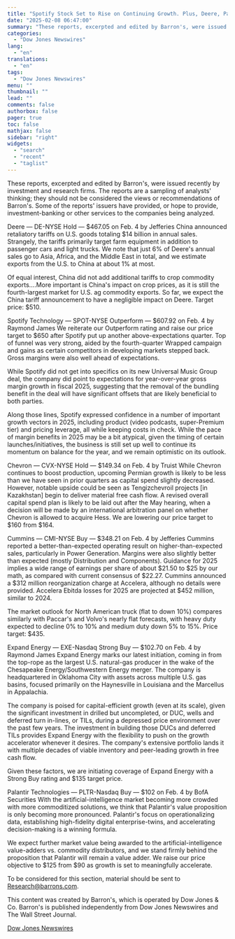 ```yaml
---
title: "Spotify Stock Set to Rise on Continuing Growth. Plus, Deere, Palantir, and More. — Barrons.com"
date: "2025-02-08 06:47:00"
summary: "These reports, excerpted and edited by Barron's, were issued recently by investment and research firms. The reports are a sampling of analysts' thinking; they should not be considered the views or recommendations of Barron's. Some of the reports' issuers have provided, or hope to provide, investment-banking or other services to..."
categories:
  - "Dow Jones Newswires"
lang:
  - "en"
translations:
  - "en"
tags:
  - "Dow Jones Newswires"
menu: ""
thumbnail: ""
lead: ""
comments: false
authorbox: false
pager: true
toc: false
mathjax: false
sidebar: "right"
widgets:
  - "search"
  - "recent"
  - "taglist"
---
```


These reports, excerpted and edited by Barron's, were issued recently by investment and research firms. The reports are a sampling of analysts' thinking; they should not be considered the views or recommendations of Barron's. Some of the reports' issuers have provided, or hope to provide, investment-banking or other services to the companies being analyzed.

Deere — DE-NYSE Hold — $467.05 on Feb. 4 by Jefferies China announced retaliatory tariffs on U.S. goods totaling $14 billion in annual sales. Strangely, the tariffs primarily target farm equipment in addition to passenger cars and light trucks. We note that just 6% of Deere's annual sales go to Asia, Africa, and the Middle East in total, and we estimate exports from the U.S. to China at about 1% at most.

Of equal interest, China did not add additional tariffs to crop commodity exports....More important is China's impact on crop prices, as it is still the fourth-largest market for U.S. ag commodity exports. So far, we expect the China tariff announcement to have a negligible impact on Deere. Target price: $510.

Spotify Technology — SPOT-NYSE Outperform — $607.92 on Feb. 4 by Raymond James We reiterate our Outperform rating and raise our price target to $650 after Spotify put up another above-expectations quarter. Top of funnel was very strong, aided by the fourth-quarter Wrapped campaign and gains as certain competitors in developing markets stepped back. Gross margins were also well ahead of expectations.

While Spotify did not get into specifics on its new Universal Music Group deal, the company did point to expectations for year-over-year gross margin growth in fiscal 2025, suggesting that the removal of the bundling benefit in the deal will have significant offsets that are likely beneficial to both parties.

Along those lines, Spotify expressed confidence in a number of important growth vectors in 2025, including product (video podcasts, super-Premium tier) and pricing leverage, all while keeping costs in check. While the pace of margin benefits in 2025 may be a bit atypical, given the timing of certain launches/initiatives, the business is still set up well to continue its momentum on balance for the year, and we remain optimistic on its outlook.

Chevron — CVX-NYSE Hold — $149.34 on Feb. 4 by Truist While Chevron continues to boost production, upcoming Permian growth is likely to be less than we have seen in prior quarters as capital spend slightly decreased. However, notable upside could be seen as Tengizchevroil projects [in Kazakhstan] begin to deliver material free cash flow. A revised overall capital spend plan is likely to be laid out after the May hearing, when a decision will be made by an international arbitration panel on whether Chevron is allowed to acquire Hess. We are lowering our price target to $160 from $164.

Cummins — CMI-NYSE Buy — $348.21 on Feb. 4 by Jefferies Cummins reported a better-than-expected operating result on higher-than-expected sales, particularly in Power Generation. Margins were also slightly better than expected (mostly Distribution and Components). Guidance for 2025 implies a wide range of earnings per share of about $21.50 to $25 by our math, as compared with current consensus of $22.27. Cummins announced a $312 million reorganization charge at Accelera, although no details were provided. Accelera Ebitda losses for 2025 are projected at $452 million, similar to 2024.

The market outlook for North American truck (flat to down 10%) compares similarly with Paccar's and Volvo's nearly flat forecasts, with heavy duty expected to decline 0% to 10% and medium duty down 5% to 15%. Price target: $435.

Expand Energy — EXE-Nasdaq Strong Buy — $102.70 on Feb. 4 by Raymond James Expand Energy marks our latest initiation, coming in from the top-rope as the largest U.S. natural-gas producer in the wake of the Chesapeake Energy/Southwestern Energy merger. The company is headquartered in Oklahoma City with assets across multiple U.S. gas basins, focused primarily on the Haynesville in Louisiana and the Marcellus in Appalachia.

The company is poised for capital-efficient growth (even at its scale), given the significant investment in drilled but uncompleted, or DUC, wells and deferred turn in-lines, or TILs, during a depressed price environment over the past few years. The investment in building those DUCs and deferred TILs provides Expand Energy with the flexibility to push on the growth accelerator whenever it desires. The company's extensive portfolio lands it with multiple decades of viable inventory and peer-leading growth in free cash flow.

Given these factors, we are initiating coverage of Expand Energy with a Strong Buy rating and $135 target price.

Palantir Technologies — PLTR-Nasdaq Buy — $102 on Feb. 4 by BofA Securities With the artificial-intelligence market becoming more crowded with more commoditized solutions, we think that Palantir's value proposition is only becoming more pronounced. Palantir's focus on operationalizing data, establishing high-fidelity digital enterprise-twins, and accelerating decision-making is a winning formula.

We expect further market value being awarded to the artificial-intelligence value-adders vs. commodity distributors, and we stand firmly behind the proposition that Palantir will remain a value adder. We raise our price objective to $125 from $90 as growth is set to meaningfully accelerate.

To be considered for this section, material should be sent to Research@barrons.com.

This content was created by Barron's, which is operated by Dow Jones & Co. Barron's is published independently from Dow Jones Newswires and The Wall Street Journal.

[Dow Jones Newswires](https://www.tradingview.com/news/DJN_DN20250207011383:0/)
